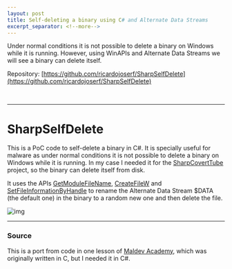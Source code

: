 ```yaml
---
layout: post
title: Self-deleting a binary using C# and Alternate Data Streams
excerpt_separator: <!--more-->
---
```


Under normal conditions it is not possible to delete a binary on Windows while it is running. However, using WinAPIs and Alternate Data Streams we will see a binary can delete itself.

<!--more-->

Repository: [https://github.com/ricardojoserf/SharpSelfDelete](https://github.com/ricardojoserf/SharpSelfDelete)


<br>

-------------------------------------------

# SharpSelfDelete

This is a PoC code to self-delete a binary in C#. It is specially useful for malware as under normal conditions it is not possible to delete a binary on Windows while it is running. In my case I needed it for the [SharpCovertTube](https://github.com/ricardojoserf/SharpCovertTube) project, so the binary can delete itself from disk.

It uses the APIs [GetModuleFileName](https://learn.microsoft.com/en-us/windows/win32/devnotes/-getmodulefilename), [CreateFileW](https://learn.microsoft.com/en-us/windows/win32/api/fileapi/nf-fileapi-createfilew) and [SetFileInformationByHandle](https://learn.microsoft.com/en-us/windows/win32/api/fileapi/nf-fileapi-setfileinformationbyhandle) to rename the Alternate Data Stream $DATA (the default one) in the binary to a random new one and then delete the file.

![img](https://raw.githubusercontent.com/ricardojoserf/ricardojoserf.github.io/master/images/sharpselfdelete/Screenshot_1.png)

-------------------------------------------

### Source

This is a port from code in one lesson of [Maldev Academy](https://maldevacademy.com/), which was originally written in C, but I needed it in C#.

<br>